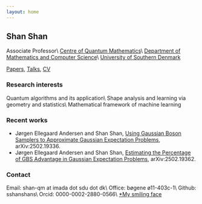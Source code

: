 ```yaml
---
layout: home
---
```


## Shan Shan 

Associate Professor\\
[Centre of Quantum Mathematics](https://www.sdu.dk/en/qm)\\
[Department of Mathematics and Computer Science](https://www.sdu.dk/en/om-sdu/institutter-centre/imada_matematik_og_datalogi)\\
[University of Southern Denmark](https://www.sdu.dk/en)

[Papers](../papers.html), [Talks](../talks), [CV](../ss-full-cv.pdf)

### Research interests 
Quantum algorithms and its application\\
Shape analysis and learning via geometry and statistics\\
Mathematical framework of machine learning

### Recent works
* Jørgen Ellegaard Andersen and Shan Shan, [Using Gaussian Boson Samplers to Approximate Gaussian Expectation Problems](https://arxiv.org/abs/2502.19336),  	arXiv:2502.19336.
* Jørgen Ellegaard Andersen and Shan Shan, [Estimating the Percentage of GBS Advantage in Gaussian Expectation Problems](https://arxiv.org/abs/2502.19362), arXiv:2502.19362.   

### Contact
Email: shan-qm at imada dot sdu dot dk\\
Office: bøgene ø11-403c-1\\
Github: sshanshans\\
Orcid: 0000-0002-2880-0566\\
[*My smiling face](../sshan.jpg)

